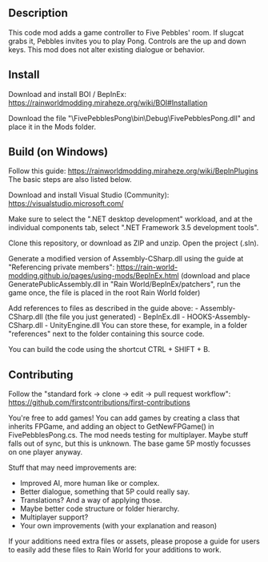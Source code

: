 ## Description
This code mod adds a game controller to Five Pebbles' room. If slugcat grabs it, Pebbles invites you to play Pong. Controls are the up and down keys. This mod does not alter existing dialogue or behavior. 


## Install
Download and install BOI / BepInEx:
	https://rainworldmodding.miraheze.org/wiki/BOI#Installation
	
Download the file "\FivePebblesPong\bin\Debug\FivePebblesPong.dll" and place it in the Mods folder.


## Build (on Windows)
Follow this guide: 
	https://rainworldmodding.miraheze.org/wiki/BepInPlugins 
The basic steps are also listed below. 

Download and install Visual Studio (Community):
	https://visualstudio.microsoft.com/

Make sure to select the ".NET desktop development" workload, and at the individual components tab, select ".NET Framework 3.5 development tools".

Clone this repository, or download as ZIP and unzip. Open the project (.sln).

Generate a modified version of Assembly-CSharp.dll using the guide at "Referencing private members":
	https://rain-world-modding.github.io/pages/using-mods/BepInEx.html
(download and place GeneratePublicAssembly.dll in "Rain World/BepInEx/patchers", run the game once, the file is placed in the root Rain World folder)

Add references to files as described in the guide above:
	- Assembly-CSharp.dll (the file you just generated)
	- BepInEx.dll
	- HOOKS-Assembly-CSharp.dll
	- UnityEngine.dll
You can store these, for example, in a folder "references" next to the folder containing this source code. 

You can build the code using the shortcut CTRL + SHIFT + B. 


## Contributing
Follow the "standard fork -> clone -> edit -> pull request workflow":
	https://github.com/firstcontributions/first-contributions

You're free to add games! You can add games by creating a class that inherits FPGame, and adding an object to GetNewFPGame() in FivePebblesPong.cs. 
The mod needs testing for multiplayer. Maybe stuff falls out of sync, but this is unknown. The base game 5P mostly focusses on one player anyway. 

Stuff that may need improvements are:
- Improved AI, more human like or complex.
- Better dialogue, something that 5P could really say.
- Translations? And a way of applying those.
- Maybe better code structure or folder hierarchy.
- Multiplayer support?
- Your own improvements (with your explanation and reason)

If your additions need extra files or assets, please propose a guide for users to easily add these files to Rain World for your additions to work. 

